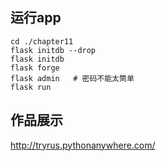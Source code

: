 ## 运行app
```
cd ./chapter11
flask initdb --drop
flask initdb
flask forge
flask admin   # 密码不能太筒单 
flask run
```

## 作品展示
http://tryrus.pythonanywhere.com/

